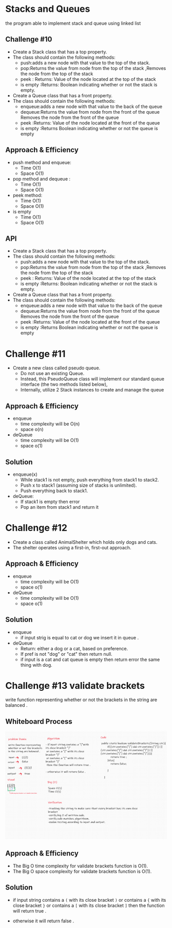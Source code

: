 # Stacks and Queues

the program able to implement stack and queue using linked list

## Challenge #10

* Create a Stack class that has a top property.
* The class should contain the following methods:
  * push:adds a new node with that value to the top of the stack.
  * pop:Returns the value from node from the top of the stack ,Removes the node from the top of the stack
  * peek : Returns: Value of the node located at the top of the stack
  * is empty :Returns: Boolean indicating whether or not the stack is empty.
* Create a Queue class that has a front property.
* The class should contain the following methods:
  * enqueue:adds a new node with that value to the back of the queue
  * dequeue:Returns the value from node from the front of the queue Removes the node from the front of the queue
  * peek :Returns: Value of the node located at the front of the queue
  * is empty :Returns Boolean indicating whether or not the queue is empty

## Approach & Efficiency

* push method and enqueue:
  * Time O(1)
  * Space O(1)
* pop method and dequeue :
  * Time O(1)
  * Space O(1)
* peek method:
  * Time O(1)
  * Space O(1)
* is empty
  * Time O(1)
  * Space O(1)

## API

* Create a Stack class that has a top property.
* The class should contain the following methods:
  * push:adds a new node with that value to the top of the stack.
  * pop:Returns the value from node from the top of the stack ,Removes the node from the top of the stack
  * peek : Returns: Value of the node located at the top of the stack
  * is empty :Returns: Boolean indicating whether or not the stack is empty.
* Create a Queue class that has a front property.
* The class should contain the following methods:
  * enqueue:adds a new node with that value to the back of the queue
  * dequeue:Returns the value from node from the front of the queue Removes the node from the front of the queue
  * peek :Returns: Value of the node located at the front of the queue
  * is empty :Returns Boolean indicating whether or not the queue is empty

# Challenge #11

* Create a new class called pseudo queue.
  * Do not use an existing Queue.
  * Instead, this PseudoQueue class will implement our standard queue interface (the two methods listed below),
  * Internally, utilize 2 Stack instances to create and manage the queue

## Approach & Efficiency

* enqueue
  * time complexity will be O(n)
  * space o(n)
* deQueue
  * time complexity will be O(1)
  * space o(1)

## Solution

* enqueue(x)
  * While stack1 is not empty, push everything from stack1 to stack2.
  * Push x to stack1 (assuming size of stacks is unlimited).
  * Push everything back to stack1.
* deQueue: 
  * If stack1 is empty then error
  * Pop an item from stack1 and return it


# Challenge #12

* Create a class called AnimalShelter which holds only dogs and cats.
* The shelter operates using a first-in, first-out approach.


## Approach & Efficiency

* enqueue
  * time complexity will be O(1)
  * space o(1)
* deQueue
  * time complexity will be O(1)
  * space o(1)

## Solution

* enqueue
  * if input strig is equal to cat or dog we insert it in queue .
* deQueue
  * Return: either a dog or a cat, based on preference.
  * If pref is not "dog" or "cat" then return null.
  * if input is a cat and cat queue is empty then return error the same thing with dog.

# Challenge #13 validate brackets

write function representing whether or not the brackets in the string are balanced .

## Whiteboard Process

![Whiteboard Process](validate-brackets.png)

## Approach & Efficiency

* The Big O time complexity for validate brackets function is O(1).
* The Big O space complexity for validate brackets function is O(1).

## Solution


* if input string contains a ``(`` with its close bracket ``)`` or contains a ``{`` with its close bracket ``}`` or contains a ``[`` with its close bracket ``]`` then the function will return true .

* otherwise it will return false .
